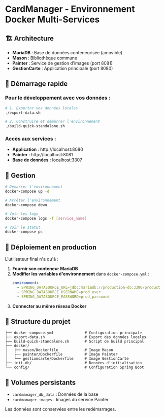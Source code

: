 # CardManager - Environnement Docker Multi-Services

## 🏗️ Architecture

- **MariaDB** : Base de données conteneurisée (amovible)
- **Mason** : Bibliothèque commune
- **Painter** : Service de gestion d'images (port 8081)
- **GestionCarte** : Application principale (port 8080)

## 🚀 Démarrage rapide

### Pour le développement avec vos données :

```bash
# 1. Exporter vos données locales
./export-data.sh

# 2. Construire et démarrer l'environnement
./build-quick-standalone.sh
```

### Accès aux services :
- **Application** : http://localhost:8080
- **Painter** : http://localhost:8081
- **Base de données** : localhost:3307

## 🔧 Gestion

```bash
# Démarrer l'environnement
docker-compose up -d

# Arrêter l'environnement
docker-compose down

# Voir les logs
docker-compose logs -f [service_name]

# Voir le statut
docker-compose ps
```

## 🚀 Déploiement en production

L'utilisateur final n'a qu'à :

1. **Fournir son conteneur MariaDB**
2. **Modifier les variables d'environnement** dans `docker-compose.yml` :
   ```yaml
   environment:
     - SPRING_DATASOURCE_URL=jdbc:mariadb://production-db:3306/production
     - SPRING_DATASOURCE_USERNAME=prod_user
     - SPRING_DATASOURCE_PASSWORD=prod_password
   ```
3. **Connecter au même réseau Docker**

## 📁 Structure du projet

```
├── docker-compose.yml              # Configuration principale
├── export-data.sh                  # Export des données locales
├── build-quick-standalone.sh       # Script de build principal
├── docker/
│   ├── mason/Dockerfile            # Image Mason
│   ├── painter/Dockerfile          # Image Painter
│   └── gestioncarte/Dockerfile     # Image GestionCarte
├── init-db/                        # Données d'initialisation
└── config/                         # Configuration Spring Boot
```

## 🔄 Volumes persistants

- `cardmanager_db_data` : Données de la base
- `cardmanager_images` : Images du service Painter

Les données sont conservées entre les redémarrages.
